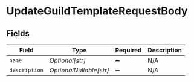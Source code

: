 # UpdateGuildTemplateRequestBody


## Fields

| Field                   | Type                    | Required                | Description             |
| ----------------------- | ----------------------- | ----------------------- | ----------------------- |
| `name`                  | *Optional[str]*         | :heavy_minus_sign:      | N/A                     |
| `description`           | *OptionalNullable[str]* | :heavy_minus_sign:      | N/A                     |